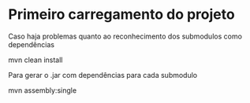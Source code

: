 # Primeiro carregamento do projeto

Caso haja problemas quanto ao reconhecimento dos submodulos como dependências

mvn clean install

Para gerar o .jar com dependências para cada submodulo

mvn assembly:single
